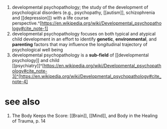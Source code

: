 1. developmental psychopathology; the study of the development of psychological disorders (e.g., psychopathy, [[autism]], schizophrenia and [[depression]]) with a life course perspective.^[https://en.wikipedia.org/wiki/Developmental_psychopathology#cite_note-1]
2. developmental psychopathology focuses on both typical and atypical child development in an effort to identify **genetic**, **environmental**, and **parenting** factors that may influence the longitudinal trajectory of psychological well being
3. developmental psychopathology is a **sub-field** of [[developmental psychology]] and child [[psychiatry]]^[https://en.wikipedia.org/wiki/Developmental_psychopathology#cite_note-3]^[https://en.wikipedia.org/wiki/Developmental_psychopathology#cite_note-4]

# see also
1. The Body Keeps the Score: [[Brain]], [[Mind]], and Body in the Healing of Trauma, p. 14